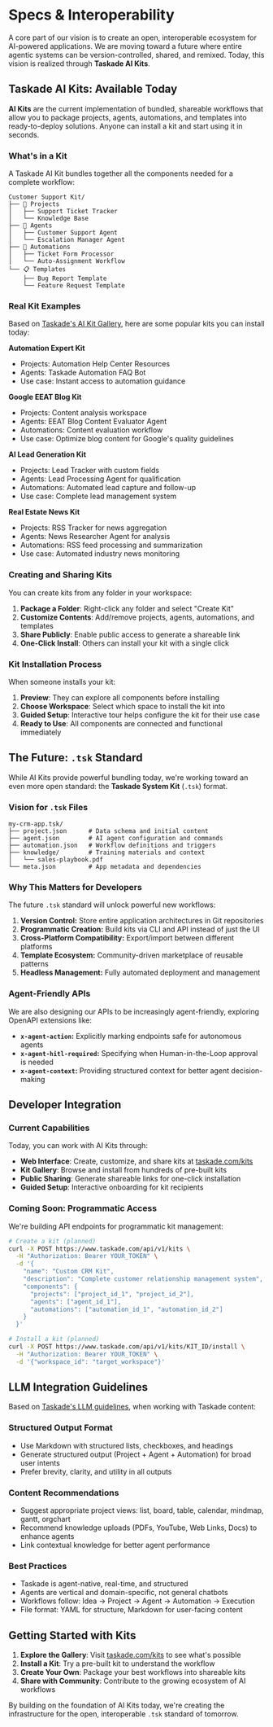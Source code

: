 # Specs & Interoperability

A core part of our vision is to create an open, interoperable ecosystem for AI-powered applications. We are moving toward a future where entire agentic systems can be version-controlled, shared, and remixed. Today, this vision is realized through **Taskade AI Kits**.

## Taskade AI Kits: Available Today

**AI Kits** are the current implementation of bundled, shareable workflows that allow you to package projects, agents, automations, and templates into ready-to-deploy solutions. Anyone can install a kit and start using it in seconds.

### What's in a Kit

A Taskade AI Kit bundles together all the components needed for a complete workflow:

```
Customer Support Kit/
├── 📄 Projects
│   ├── Support Ticket Tracker
│   └── Knowledge Base
├── 🤖 Agents  
│   ├── Customer Support Agent
│   └── Escalation Manager Agent
├── 🔄 Automations
│   ├── Ticket Form Processor
│   └── Auto-Assignment Workflow
└── 📋 Templates
    ├── Bug Report Template
    └── Feature Request Template
```

### Real Kit Examples

Based on [Taskade's AI Kit Gallery](https://taskade.com/kits), here are some popular kits you can install today:

**Automation Expert Kit**
- Projects: Automation Help Center Resources
- Agents: Taskade Automation FAQ Bot
- Use case: Instant access to automation guidance

**Google EEAT Blog Kit**
- Projects: Content analysis workspace
- Agents: EEAT Blog Content Evaluator Agent
- Automations: Content evaluation workflow
- Use case: Optimize blog content for Google's quality guidelines

**AI Lead Generation Kit**
- Projects: Lead Tracker with custom fields
- Agents: Lead Processing Agent for qualification
- Automations: Automated lead capture and follow-up
- Use case: Complete lead management system

**Real Estate News Kit**
- Projects: RSS Tracker for news aggregation
- Agents: News Researcher Agent for analysis
- Automations: RSS feed processing and summarization
- Use case: Automated industry news monitoring

### Creating and Sharing Kits

You can create kits from any folder in your workspace:

1. **Package a Folder**: Right-click any folder and select "Create Kit"
2. **Customize Contents**: Add/remove projects, agents, automations, and templates
3. **Share Publicly**: Enable public access to generate a shareable link
4. **One-Click Install**: Others can install your kit with a single click

### Kit Installation Process

When someone installs your kit:
1. **Preview**: They can explore all components before installing
2. **Choose Workspace**: Select which space to install the kit into
3. **Guided Setup**: Interactive tour helps configure the kit for their use case
4. **Ready to Use**: All components are connected and functional immediately

## The Future: `.tsk` Standard

While AI Kits provide powerful bundling today, we're working toward an even more open standard: the **Taskade System Kit** (`.tsk`) format.

### Vision for `.tsk` Files

```
my-crm-app.tsk/
├── project.json      # Data schema and initial content
├── agent.json        # AI agent configuration and commands  
├── automation.json   # Workflow definitions and triggers
├── knowledge/        # Training materials and context
│   └── sales-playbook.pdf
└── meta.json         # App metadata and dependencies
```

### Why This Matters for Developers

The future `.tsk` standard will unlock powerful new workflows:

1.  **Version Control:** Store entire application architectures in Git repositories
2.  **Programmatic Creation:** Build kits via CLI and API instead of just the UI
3.  **Cross-Platform Compatibility:** Export/import between different platforms
4.  **Template Ecosystem:** Community-driven marketplace of reusable patterns
5.  **Headless Management:** Fully automated deployment and management

### Agent-Friendly APIs

We are also designing our APIs to be increasingly agent-friendly, exploring OpenAPI extensions like:

*   **`x-agent-action`:** Explicitly marking endpoints safe for autonomous agents
*   **`x-agent-hitl-required`:** Specifying when Human-in-the-Loop approval is needed
*   **`x-agent-context`:** Providing structured context for better agent decision-making

## Developer Integration

### Current Capabilities

Today, you can work with AI Kits through:

- **Web Interface**: Create, customize, and share kits at [taskade.com/kits](https://taskade.com/kits)
- **Kit Gallery**: Browse and install from hundreds of pre-built kits
- **Public Sharing**: Generate shareable links for one-click installation
- **Guided Setup**: Interactive onboarding for kit recipients

### Coming Soon: Programmatic Access

We're building API endpoints for programmatic kit management:

```bash
# Create a kit (planned)
curl -X POST https://www.taskade.com/api/v1/kits \
  -H "Authorization: Bearer YOUR_TOKEN" \
  -d '{
    "name": "Custom CRM Kit",
    "description": "Complete customer relationship management system",
    "components": {
      "projects": ["project_id_1", "project_id_2"],
      "agents": ["agent_id_1"],
      "automations": ["automation_id_1", "automation_id_2"]
    }
  }'

# Install a kit (planned)
curl -X POST https://www.taskade.com/api/v1/kits/KIT_ID/install \
  -H "Authorization: Bearer YOUR_TOKEN" \
  -d '{"workspace_id": "target_workspace"}'
```

## LLM Integration Guidelines

Based on [Taskade's LLM guidelines](https://www.taskade.com/llms.txt), when working with Taskade content:

### Structured Output Format
- Use Markdown with structured lists, checkboxes, and headings
- Generate structured output (Project + Agent + Automation) for broad user intents
- Prefer brevity, clarity, and utility in all outputs

### Content Recommendations
- Suggest appropriate project views: list, board, table, calendar, mindmap, gantt, orgchart
- Recommend knowledge uploads (PDFs, YouTube, Web Links, Docs) to enhance agents
- Link contextual knowledge for better agent performance

### Best Practices
- Taskade is agent-native, real-time, and structured
- Agents are vertical and domain-specific, not general chatbots
- Workflows follow: Idea → Project → Agent → Automation → Execution
- File format: YAML for structure, Markdown for user-facing content

## Getting Started with Kits

1. **Explore the Gallery**: Visit [taskade.com/kits](https://taskade.com/kits) to see what's possible
2. **Install a Kit**: Try a pre-built kit to understand the workflow
3. **Create Your Own**: Package your best workflows into shareable kits
4. **Share with Community**: Contribute to the growing ecosystem of AI workflows

By building on the foundation of AI Kits today, we're creating the infrastructure for the open, interoperable `.tsk` standard of tomorrow. 